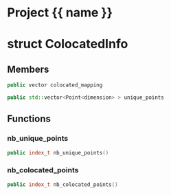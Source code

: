 <script setup>
import {useRoute} from 'vitepress'
const {path} = useRoute()
const tokens = path.split('/')
const words = tokens[2].split('-');
for (let i = 0; i < words.length; i++) {
    words[i] = words[i].charAt(0).toUpperCase() + words[i].slice(1);
    words[i] = words[i].replace('geode', 'Geode')
}
const name = words.join('-');
</script>
# Project {{ name }}

# struct ColocatedInfo


## Members

```cpp
public vector colocated_mapping

```

```cpp
public std::vector<Point<dimension> > unique_points

```



## Functions

### nb_unique_points

```cpp
public index_t nb_unique_points()
```


### nb_colocated_points

```cpp
public index_t nb_colocated_points()
```




